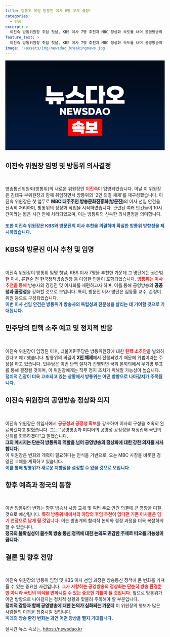 ```yaml
---
title: 방통위 복원 방문진 이사 6명 교체 결정!
categories:
  - 방송
excerpt: >
  이진숙 방통위원장 취임 첫날, KBS 이사 7명 추천과 MBC 정상화 속도를 내며 공영방송의 공정성 회복에 나섰다. 그러나 민주당은 탄핵소추안을 예고하며 정국의 논란이 커질 조짐이다.
feature_text: >
  이진숙 방통위원장 취임 첫날, KBS 이사 7명 추천과 MBC 정상화 속도를 내며 공영방송의 공정성 회복에 나섰다. 그러나 민주당은 탄핵소추안을 예고하며 정국의 논란이 커질 조짐이다.
image: '/assets/img/newsdao_breakingnews.jpg'
---
```


<p><img src="/assets/img/newsdao_breakingnews.jpg" alt="pcversion 속보" /></p>

<h2 data-ke-size="size26">이진숙 위원장 임명 및 방통위 의사결정</h2>

<p data-ke-size="size16">&nbsp;</p>

<p>방송통신위원회(방통위)의 새로운 위원장인 <b><span style="color: #ee2323;">이진숙</span></b>이 임명되었습니다. 이날 이 위원장은 김태규 부위원장과 함께 취임하면서 방통위의 '2인 의결 체제'를 재구성했습니다. 이진숙 위원장은 첫 업무로 <b><span style="background-color: #21538527;">MBC 대주주인 방송문화진흥회(방문진)</span></b>의 이사 선임 안건을 신속히 처리하며, 방통위의 정상화 작업을 시작하였습니다. 관련된 여러 안건들이 10시간이라는 짧은 시간 안에 처리되었으며, 이는 방통위의 신속한 의사결정을 의미합니다.<br />
<br><b><span style="color: #1a5490;">또한 이진숙 위원장은 KBS와 방문진의 이사 추천을 의결하며 확실한 방통위 방향성을 제시하였습니다.</span></b><br></p>

<h2 data-ke-size="size26">KBS와 방문진 이사 추천 및 임명</h2>

<p data-ke-size="size16">&nbsp;</p>

<p>이진숙 위원장이 방통위 임명 첫날, KBS 이사 7명을 추천한 가운데 그 명단에는 권순범 현 이사, 류현순 전 한국정책방송원장 등 다양한 인물이 포함되었습니다. <b><span style="color: #ee2323;">방통위는 이사 추천을 통해</span></b> 방송사의 경영진 및 이사회를 재편하고자 하며, 이를 통해 공영방송의 <b><span style="background-color: #21538527;">공공성과 공정성</span></b>을 강화할 것으로 보입니다. 특히, 방문진 이사 명단은 김동률 교수, 손정미 위원 등으로 구성되었습니다. <br><b><span style="color: #1a5490;">이번 이사 선임 안건은 방통위가 방송사의 독립성과 전문성을 살리는 데 기여할 것으로 기대됩니다.</span></b><br></p>

<h2 data-ke-size="size26">민주당의 탄핵 소추 예고 및 정치적 반응</h2>

<p data-ke-size="size16">&nbsp;</p>

<p>이진숙 위원장이 임명된 이후, 더불어민주당은 방통위원장에 대한 <b><span style="color: #ee2323;">탄핵 소추안</span></b>을 발의하겠다고 예고했습니다. 방통위의 의결이 <b><span style="background-color: #21538527;">2인 체제</span></b>에서 진행되었기 때문에 위법이라는 주장을 하고 있습니다. 민주당은 이번 탄핵 절차가 진행되면 국회 본회의에서 무기명 투표를 통해 결정될 것이며, 이 위원장에게는 직무 정지 조치가 취해질 가능성이 높습니다. <br><b><span style="color: #1a5490;">정치적 긴장이 더욱 고조되고 있는 상황에서 방통위는 어떤 방향으로 나아갈지가 주목됩니다.</span></b><br></p>

<h2 data-ke-size="size26">이진숙 위원장의 공영방송 정상화 의지</h2>

<p data-ke-size="size16">&nbsp;</p>

<p>이진숙 위원장은 취임사에서 <b><span style="color: #ee2323;">공공성과 공정성 확보</span></b>를 강조하며 이사회 구성을 조속히 완료하겠다고 밝혔습니다. 그는 "공영방송과 미디어의 공영성·공정성을 재정립해 국민의 신뢰를 회복하겠다"고 말했습니다. <br><b><span style="background-color: #21538527;">그의 메시지는 단순히 방통위의 역할을 넘어 공영방송의 정상화에 대한 강한 의지를 시사합니다.</span></b><br> 이 위원장은 변화와 개혁이 필요하다는 인식을 기반으로, 오는 MBC 사장을 비롯한 경영진 교체를 계획하고 있습니다. <br><b><span style="color: #1a5490;">이를 통해 방통위가 새로운 지향점을 설정할 수 있을 것으로 보입니다.</span></b><br></p>

<h2 data-ke-size="size26">향후 예측과 정국의 동향</h2>

<p data-ke-size="size16">&nbsp;</p>

<p>이번 방통위의 변화는 향후 방송사 사장 교체 및 여러 주요 안건 의결에 큰 영향을 미칠 것으로 예상됩니다. <b><span style="color: #ee2323;">특히 방통위 내에서의 야당의 후임 추천이 없다면 기존 이사들은 임기 연장으로 남게 될 것입니다.</span></b> 이는 방송계의 합리적 논의와 결정 과정을 더욱 복잡하게 할 수 있습니다. <br><b><span style="background-color: #21538527;">정국의 불확실성이 클수록 방송 통신 정책에 대한 논의도 민감한 주제로 떠오를 가능성이 큽니다.</span></b><br></p>

<h2 data-ke-size="size26">결론 및 향후 전망</h2>

<p data-ke-size="size16">&nbsp;</p>

<p>이진숙 위원장의 방통위 임명 및 KBS 이사 선임 과정은 방송통신 정책에 큰 변화를 가져올 수 있는 중요한 사건입니다. <b><span style="color: #ee2323;">그가 지향하는 공영방송의 정상화는 단순히 방송 환경뿐만 아니라 국민의 의식을 변화시킬 수 있는 중요한 기틀이 될 것입니다.</span></b> 앞으로 방통위가 어떤 방향으로 나아갈지는 정치적 상황과 맞물려 주목해야 할 부분입니다. <br><b><span style="background-color: #21538527;">정치적 갈등과 함께 공영방송에 대한 논의가 심화되는 가운데</span></b> 이 위원장의 행보가 많은 사람들의 이목을 집중시킬 것입니다. <br><b><span style="color: #1a5490;">미래의 방송 환경 변화는 과연 어떤 양상을 띨지 기대됩니다.</span></b><br></p>
실시간 뉴스 속보는, <a href="https://newsdao.kr" rel="dofollow">https://newsdao.kr</a>



